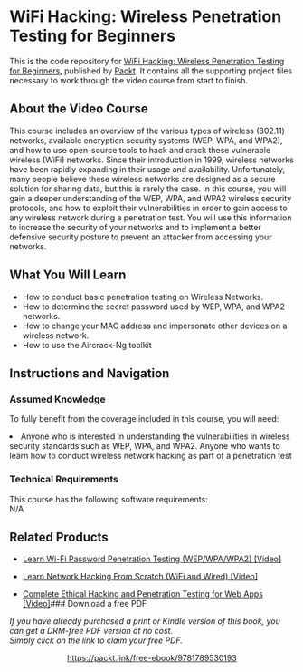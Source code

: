 # WiFi Hacking: Wireless Penetration Testing for Beginners				
This is the code repository for [WiFi Hacking: Wireless Penetration Testing for Beginners](https://www.packtpub.com/application-development/wifi-hacking-wireless-penetration-testing-beginners-video), published by [Packt](https://www.packtpub.com/?utm_source=github). It contains all the supporting project files necessary to work through the video course from start to finish.
## About the Video Course
This course includes an overview of the various types of wireless (802.11) networks, available encryption security systems (WEP, WPA, and WPA2), and how to use open-source tools to hack and crack these vulnerable wireless (WiFi) networks. Since their introduction in 1999, wireless networks have been rapidly expanding in their usage and availability. Unfortunately, many people believe these wireless networks are designed as a secure solution for sharing data, but this is rarely the case. In this course, you will gain a deeper understanding of the WEP, WPA, and WPA2 wireless security protocols, and how to exploit their vulnerabilities in order to gain access to any wireless network during a penetration test. You will use this information to increase the security of your networks and to implement a better defensive security posture to prevent an attacker from accessing your networks.
<H2>What You Will Learn</H2>
<DIV class=book-info-will-learn-text>
<UL>
<LI>How to conduct basic penetration testing on Wireless Networks. </LI>
<LI>How to determine the secret password used by WEP, WPA, and WPA2 networks. </LI>
<LI>How to change your MAC address and impersonate other devices on a wireless network.</LI>
<LI>How to use the Aircrack-Ng toolkit</LI>
</UL></DIV>

## Instructions and Navigation
### Assumed Knowledge
To fully benefit from the coverage included in this course, you will need:<br/>
<DIV class=book-info-will-learn-text>
<LI> Anyone who is interested in understanding the vulnerabilities in wireless security standards such as WEP, WPA, and WPA2. Anyone who wants to learn how to conduct wireless network hacking as part of a penetration test	</LI> 
<DIV>

### Technical Requirements
This course has the following software requirements:<br/>
N/A

## Related Products
* [Learn Wi-Fi Password Penetration Testing (WEP/WPA/WPA2) [Video]](https://www.packtpub.com/application-development/learn-wi-fi-password-penetration-testing-wepwpawpa2-video)

* [Learn Network Hacking From Scratch (WiFi and Wired) [Video]](https://www.packtpub.com/application-development/learn-network-hacking-scratch-wifi-and-wired-video)

* [Complete Ethical Hacking and Penetration Testing for Web Apps  [Video]](https://www.packtpub.com/networking-and-servers/complete-ethical-hacking-and-penetration-testing-web-apps-video)### Download a free PDF

 <i>If you have already purchased a print or Kindle version of this book, you can get a DRM-free PDF version at no cost.<br>Simply click on the link to claim your free PDF.</i>
<p align="center"> <a href="https://packt.link/free-ebook/9781789530193">https://packt.link/free-ebook/9781789530193 </a> </p>